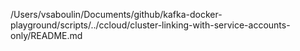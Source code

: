/Users/vsaboulin/Documents/github/kafka-docker-playground/scripts/../ccloud/cluster-linking-with-service-accounts-only/README.md